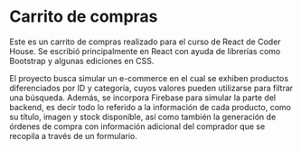 # Carrito de compras

Este es un carrito de compras realizado para el curso de React de Coder House. Se escribió principalmente en React con ayuda de librerías como Bootstrap y algunas ediciones en CSS.

El proyecto busca simular un e-commerce en el cual se exhiben productos diferenciados por ID y categoría, cuyos valores pueden utilizarse para filtrar una búsqueda. Además, se incorpora Firebase para simular la parte del backend, es decir todo lo referido a la información de cada producto, como su título, imagen y stock disponible, así como también la generación de órdenes de compra con información adicional del comprador que se recopila a través de un formulario.